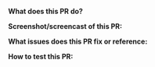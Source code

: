 **What does this PR do?**
<!-- Please provide a list of changes implemented by this PR -->



**Screenshot/screencast of this PR:**
<!-- Please include a screenshot or a screencast explaining what is doing this PR -->



**What issues does this PR fix or reference:**
<!-- Please include any related issue from Podman Desktop repository (or from another issue tracker) -->



**How to test this PR:**
<!-- Please explain steps to reproduce -->



